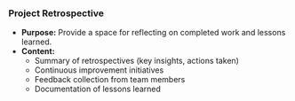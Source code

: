 ### **Project Retrospective**
   - **Purpose:** Provide a space for reflecting on completed work and lessons learned.
   - **Content:**
     - Summary of retrospectives (key insights, actions taken)
     - Continuous improvement initiatives
     - Feedback collection from team members
     - Documentation of lessons learned